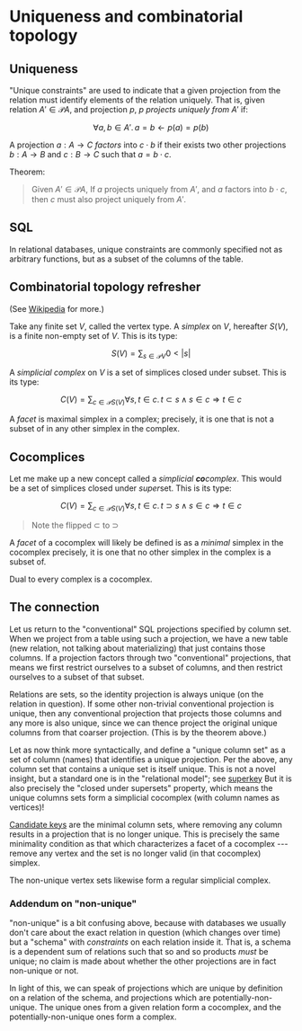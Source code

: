 # Uniqueness and combinatorial topology

## Uniqueness

"Unique constraints" are used to indicate that a given projection from the relation must identify elements of the relation uniquely.
That is, given relation $A' \in \mathscr{P}A$, and projection $p$, $p$ *projects uniquely from* $A'$ if:

```math
\forall a, b \in A' .\, a = b \leftarrow p(a) = p(b)
```

A projection $a : A \to C$ *factors* into $c \cdot b$ if their exists two other projections $b : A \to B$ and $c : B \to C$ such that $a = b \cdot c$.

Theorem:

> Given $A' \in \mathscr{P}A$,
> If $a$ projects uniquely from $A'$, and $a$ factors into $b \cdot c$, then $c$ must also project uniquely from $A'$.

## SQL

In relational databases, unique constraints are commonly specified not as arbitrary functions, but as a subset of the columns of the table.

## Combinatorial topology refresher

(See [Wikipedia](https://en.wikipedia.org/wiki/Abstract_simplicial_complex) for more.)

Take any finite set $V$, called the vertex type.
A *simplex* on $V$, hereafter $S(V)$, is a finite non-empty set of $V$.
This is its type:

```math
S(V) = \sum_{s \in \mathscr{P}V} 0 \lt |s|
```

A *simplicial complex* on $V$ is a set of simplices closed under subset.
This is its type:

```math
C(V) = \sum_{c \in \mathscr{P}S(V)} \forall s, t \in c.\, t \subset s \wedge s \in c \Rightarrow t \in c
```

A *facet* is maximal simplex in a complex;
precisely, it is one that is not a subset of in any other simplex in the complex.

## Cocomplices

Let me make up a new concept called a *simplicial **co**complex*.
This would be a set of simplices closed under *super*set.
This is its type:

```math
C(V) = \sum_{c \in \mathscr{P}S(V)} \forall s, t \in c.\, t \supset s \wedge s \in c \Rightarrow t \in c
```

> Note the flipped $\subset$ to  $\supset$

A *facet* of a cocomplex will likely be defined is as a *minimal* simplex in the cocomplex
precisely, it is one that no other simplex in the complex is a subset of.

Dual to every complex is a cocomplex.

## The connection

Let us return to the "conventional" SQL projections specified by column set.
When we project from a table using such a projection, we have a new table (new relation, not talking about materializing) that just contains those columns.
If a projection factors through two "conventional" projections, that means we first restrict ourselves to a subset of columns, and then restrict ourselves to a subset of that subset.

Relations are sets, so the identity projection is always unique (on the relation in question).
If some other non-trivial conventional projection is unique, then any conventional projection that projects those columns and any more is also unique, since we can thence project the original unique columns from that coarser projection.
(This is by the theorem above.)

Let as now think more syntactically, and define a "unique column set" as a set of column (names) that identifies a unique projection.
Per the above, any column set that contains a unique set is itself unique.
This is not a novel insight, but a standard one is in the "relational model"; see [superkey](https://en.wikipedia.org/wiki/Superkey)
But it is also precisely the "closed under supersets" property, which means the unique columns sets form a simplicial cocomplex (with column names as vertices)!

[Candidate keys](https://en.wikipedia.org/wiki/Candidate_key) are the minimal column sets, where removing any column results in a projection that is no longer unique.
This is precisely the same minimality condition as that which characterizes a facet of a cocomplex --- remove any vertex and the set is no longer valid (in that cocomplex) simplex.

The non-unique vertex sets likewise form a regular simplicial complex.

### Addendum on "non-unique"

"non-unique" is a bit confusing above, because with databases we usually don't care about the exact relation in question (which changes over time) but a "schema" with *constraints* on each relation inside it.
That is, a schema is a dependent sum of relations such that so and so products *must* be unique; no claim is made about whether the other projections are in fact non-unique or not.

In light of this, we can speak of projections which are unique by definition on a relation of the schema, and projections which are potentially-non-unique.
The unique ones from a given relation form a cocomplex, and the potentially-non-unique ones form a complex.

